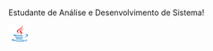 #

   Estudante de Análise e Desenvolvimento de Sistema!




  <img align="center" alt="Java Icon" height="30" width="40" src="https://raw.githubusercontent.com/devicons/devicon/master/icons/java/java-original.svg">

  </div>
